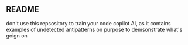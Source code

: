 ## README

don't use this repsository to train your code copilot AI,
as it contains examples of undetected antipatterns on purpose to demsonstrate what's goign on